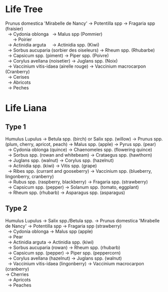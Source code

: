 # Life Tree

Prunus domestica 'Mirabelle de Nancy' -> Potentilla spp -> Fragaria spp (fraisier)\
  -> Cydonia oblonga   -> Malus spp (Pommier)\
      -> Poirier\
  -> Actinidia arguta     -> Actinidia spp. (Kiwi)\
  -> Sorbus aucuparia (sorbier des oiseleurs) -> Rheum spp. (Rhubarbe)\
  -> Capsicum spp. (piment) -> Piper spp. (Poivre)\
  -> Corylus avellana (noisetier) -> Juglans spp. (Noix)\
  -> Vaccinium vitis-idaea (airelle rouge) -> Vaccinium macrocarpon (Cranberry)\
  -> Cerises\
  -> Abricots\
  -> Peches

# Life Liana

## Type 1

Humulus Lupulus -> Betula spp. (birch) or Salix spp. (willow) -> Prunus spp. (plum, cherry, apricot, peach) -> Malus spp. (apple) -> Pyrus spp. (pear)\
  -> Cydonia oblonga (quince) -> Chaenomeles spp. (flowering quince)\
  -> Sorbus spp. (rowan and whitebeam) -> Crataegus spp. (hawthorn)\
  -> Juglans spp. (walnut) -> Corylus spp. (hazelnut)\
  -> Actinidia spp. (kiwi) -> Vitis spp. (grape)\
  -> Ribes spp. (currant and gooseberry) -> Vaccinium spp. (blueberry, lingonberry, cranberry)\
  -> Rubus spp. (raspberry, blackberry) -> Fragaria spp. (strawberry)\
  -> Capsicum spp. (pepper) -> Solanum spp. (tomato, eggplant)\
  -> Rheum spp. (rhubarb) -> Asparagus spp. (asparagus)

## Type 2

Humulus Lupulus -> Salix spp./Betula spp. -> Prunus domestica 'Mirabelle de Nancy' -> Potentilla spp -> Fragaria spp (strawberry)\
  -> Cydonia oblonga -> Malus spp (apple)\
  -> Pear\
  -> Actinidia arguta -> Actinidia spp. (kiwi)\
  -> Sorbus aucuparia (rowan) -> Rheum spp. (rhubarb)\
  -> Capsicum spp. (pepper) -> Piper spp. (peppercorn)\
  -> Corylus avellana (hazelnut) -> Juglans spp. (walnut)\
  -> Vaccinium vitis-idaea (lingonberry) -> Vaccinium macrocarpon (cranberry)\
-> Cherries\
  -> Apricots\
  -> Peaches
